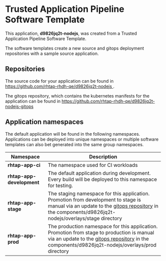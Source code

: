 # Trusted Application Pipeline Software Template

This application, **d9826jq2t-nodejs**, was created from a Trusted Application Pipeline Software Template.

The software templates create a new source and gitops deployment repositories with a sample source application. 

## Repositories

The source code for your application can be found in [https://github.com/rhtap-rhdh-qe/d9826jq2t-nodejs ](https://github.com/rhtap-rhdh-qe/d9826jq2t-nodejs ).
 
The gitops repository, which contains the kubernetes manifests for the application can be found in 
[https://github.com/rhtap-rhdh-qe/d9826jq2t-nodejs-gitops ](https://github.com/rhtap-rhdh-qe/d9826jq2t-nodejs-gitops ) 

## Application namespaces 

The default application will be found in the following namespaces. Applications can be deployed into unique namespaces or multiple software templates can also bet generated into the same group namespaces.  

|  Namespace   |  Description   |  
| -------- | -------- |
| **rhtap-app-ci** | The namespace used for CI workloads |
| **rhtap-app-development** | The default application during development. Every build will be deployed to this namespace for testing. |
| **rhtap-app-stage** | The staging namespace for this application. Promotion from development to stage is manual via an update to the [gitops repository](https://github.com/rhtap-rhdh-qe/d9826jq2t-nodejs-gitops ) in the components/d9826jq2t-nodejs/overlays/stage directory |
| **rhtap-app-prod** | The production namespace for this application. Promotion from stage to production is manual via an update to the [gitops repository](https://github.com/rhtap-rhdh-qe/d9826jq2t-nodejs-gitops ) in the components/d9826jq2t-nodejs/overlays/prod directory |